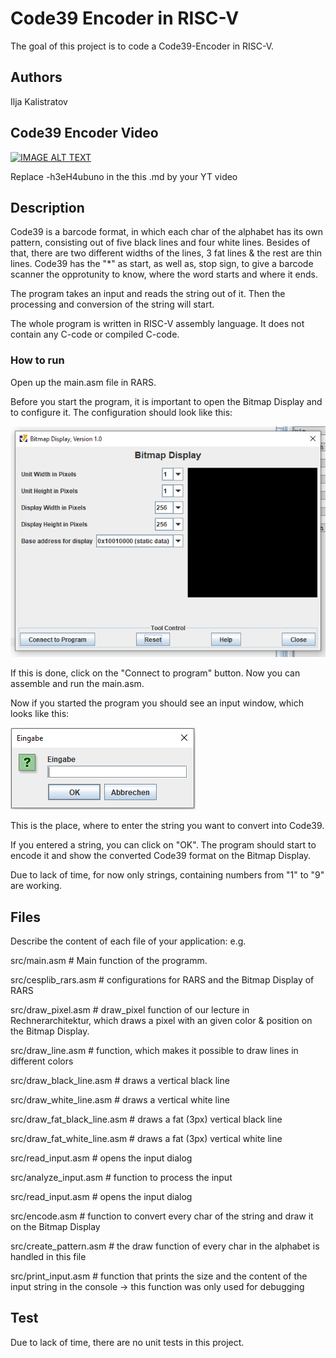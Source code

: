# Code39 Encoder in RISC-V

The goal of this project is to code a Code39-Encoder in RISC-V.


## Authors

Ilja Kalistratov

## Code39 Encoder Video

[![IMAGE ALT TEXT](http://img.youtube.com/vi/-h3eH4ubuno/0.jpg)](http://www.youtube.com/watch?v=-h3eH4ubuno "Video Title")

Replace -h3eH4ubuno in the this .md by your YT video

## Description

Code39 is a barcode format, in which each char of the alphabet has its own pattern, consisting out of five black lines and four white lines. Besides of that, there are two different widths of the lines, 3 fat lines & the rest are thin lines.
Code39 has the "*" as start, as well as, stop sign, to give a barcode scanner the
opprotunity to know, where the word starts and where it ends.

The program takes an input and reads the string out of it. Then the processing and conversion of the string will start.

The whole program is written in RISC-V assembly language. It does not contain any
C-code or compiled C-code.

### How to run

Open up the main.asm file in RARS.

Before you start the program, it is important to open the Bitmap Display and to configure it.
The configuration should look like this:

![Bitmap Display](/pictures/bitmapdisplay.png "Bitmap Display Configuration")

If this is done, click on the "Connect to program" button.
Now you can assemble and run the main.asm.

Now if you started the program you should see an input window, which looks like this:

![Input Window](/pictures/input.png "Input Window")

This is the place, where to enter the string you want to convert into Code39.

If you entered a string, you can click on "OK". The program should start to encode it and show the converted Code39 format on the Bitmap Display.

Due to lack of time, for now only strings, containing numbers from "1" to "9" are working.

## Files
Describe the content of each file of your application: e.g.

src/main.asm # Main function of the programm.

src/cesplib_rars.asm # configurations for RARS and the Bitmap Display of RARS

src/draw_pixel.asm # draw_pixel function of our lecture in Rechnerarchitektur, which draws a pixel with an given color & position on the Bitmap Display.

src/draw_line.asm # function, which makes it possible to draw lines in different colors

src/draw_black_line.asm # draws a vertical black line

src/draw_white_line.asm # draws a vertical white line

src/draw_fat_black_line.asm # draws a fat (3px) vertical black line

src/draw_fat_white_line.asm # draws a fat (3px) vertical white line

src/read_input.asm # opens the input dialog

src/analyze_input.asm # function to process the input

src/read_input.asm # opens the input dialog

src/encode.asm # function to convert every char of the string and draw it on the Bitmap Display

src/create_pattern.asm # the draw function of every char in the alphabet is handled in this file

src/print_input.asm # function that prints the size and the content of the input string in the console -> this function was only used for debugging

## Test
Due to lack of time, there are no unit tests in this project.
